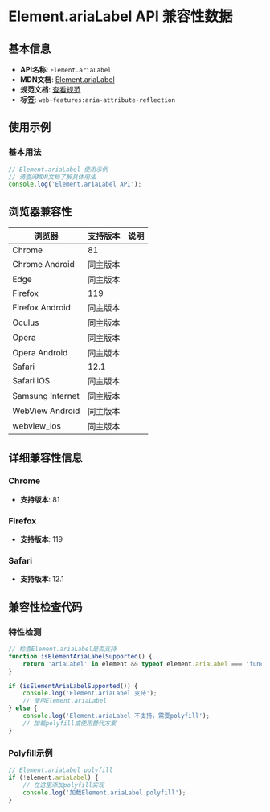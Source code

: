 # Element.ariaLabel API 兼容性数据

## 基本信息

- **API名称**: `Element.ariaLabel`
- **MDN文档**: [Element.ariaLabel](https://developer.mozilla.org/docs/Web/API/Element/ariaLabel)
- **规范文档**: [查看规范](https://w3c.github.io/aria/#dom-ariamixin-arialabel)
- **标签**: `web-features:aria-attribute-reflection`

## 使用示例

### 基本用法

```javascript
// Element.ariaLabel 使用示例
// 请查阅MDN文档了解具体用法
console.log('Element.ariaLabel API');
```

## 浏览器兼容性

| 浏览器 | 支持版本 | 说明 |
|--------|----------|------|
| Chrome | 81 |  |
| Chrome Android | 同主版本 |  |
| Edge | 同主版本 |  |
| Firefox | 119 |  |
| Firefox Android | 同主版本 |  |
| Oculus | 同主版本 |  |
| Opera | 同主版本 |  |
| Opera Android | 同主版本 |  |
| Safari | 12.1 |  |
| Safari iOS | 同主版本 |  |
| Samsung Internet | 同主版本 |  |
| WebView Android | 同主版本 |  |
| webview_ios | 同主版本 |  |

## 详细兼容性信息

### Chrome

- **支持版本**: 81

### Firefox

- **支持版本**: 119

### Safari

- **支持版本**: 12.1

## 兼容性检查代码

### 特性检测

```javascript
// 检查Element.ariaLabel是否支持
function isElementAriaLabelSupported() {
    return 'ariaLabel' in element && typeof element.ariaLabel === 'function';
}

if (isElementAriaLabelSupported()) {
    console.log('Element.ariaLabel 支持');
    // 使用Element.ariaLabel
} else {
    console.log('Element.ariaLabel 不支持，需要polyfill');
    // 加载polyfill或使用替代方案
}
```

### Polyfill示例

```javascript
// Element.ariaLabel polyfill
if (!element.ariaLabel) {
    // 在这里添加polyfill实现
    console.log('加载Element.ariaLabel polyfill');
}
```

